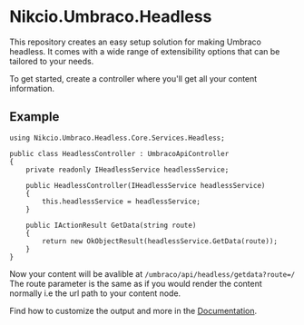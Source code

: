 # Nikcio.Umbraco.Headless

This repository creates an easy setup solution for making Umbraco headless. It comes with a wide range of extensibility options that can be tailored to your needs.

To get started, create a controller where you'll get all your content information.

## Example

```CSharp
using Nikcio.Umbraco.Headless.Core.Services.Headless;

public class HeadlessController : UmbracoApiController
{
    private readonly IHeadlessService headlessService;

    public HeadlessController(IHeadlessService headlessService)
    {
        this.headlessService = headlessService;
    }

    public IActionResult GetData(string route)
    {
        return new OkObjectResult(headlessService.GetData(route));
    }
}
```
Now your content will be avalible at `/umbraco/api/headless/getdata?route=/`
The route parameter is the same as if you would render the content normally i.e the url path to your content node.

Find how to customize the output and more in the [Documentation](https://github.com/Nikcio-Packages/Nikcio.Umbraco.Headless/wiki).
